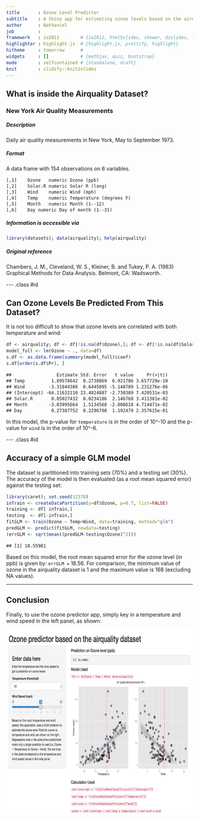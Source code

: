 ```yaml
---
title       : Ozone Level Predictor
subtitle    : A Shiny app for estimating ozone levels based on the airquality dataset
author      : Nathaniel
job         : 
framework   : io2012        # {io2012, html5slides, shower, dzslides, ...}
highlighter : highlight.js  # {highlight.js, prettify, highlight}
hitheme     : tomorrow      # 
widgets     : []            # {mathjax, quiz, bootstrap}
mode        : selfcontained # {standalone, draft}
knit        : slidify::knit2slides
---
```


<style>
.title-slide {
  background-color: purple; /* FFAFFF */
}
.title-slide hgroup > h1,
.title-slide hgroup > h2 {
  color: white;
}
.title-slide hgroup > p {
  color: white;
}
</style>

## What is inside the Airquality Dataset?

### New York Air Quality Measurements

##### Description

Daily air quality measurements in New York, May to September 1973.

##### Format

A data frame with 154 observations on 6 variables.

```
[,1]	Ozone	numeric	Ozone (ppb)
[,2]	Solar.R	numeric	Solar R (lang)
[,3]	Wind	numeric	Wind (mph)
[,4]	Temp	numeric	Temperature (degrees F)
[,5]	Month	numeric	Month (1--12)
[,6]	Day	numeric	Day of month (1--31)
```

##### Information is accessible via


```r
library(datasets); data(airquality); help(airquality)
```

##### Original reference

Chambers, J. M., Cleveland, W. S., Kleiner, B. and Tukey, P. A. (1983) Graphical Methods for Data Analysis. Belmont, CA: Wadsworth.

--- .class #id 

## Can Ozone Levels Be Predicted From This Dataset?

It is not too difficult to show that ozone levels are correlated with both temperature and wind:

```r
df <- airquality; df <- df[!is.na(df$Ozone),]; df <- df[!is.na(df$Solar.R),]
model_full <- lm(Ozone ~ ., data=df)
s.df <- as.data.frame(summary(model_full)$coef)
s.df[order(s.df$Pr), ]
```

```
##                 Estimate Std. Error   t value     Pr(>|t|)
## Temp          1.89578642  0.2738869  6.921786 3.657729e-10
## Wind         -3.31844386  0.6445095 -5.148789 1.231276e-06
## (Intercept) -64.11632110 23.4824887 -2.730389 7.420531e-03
## Solar.R       0.05027432  0.0234186  2.146768 3.411381e-02
## Month        -3.03995664  1.5134568 -2.008618 4.714471e-02
## Day           0.27387752  0.2296708  1.192479 2.357615e-01
```



In this model, the p-value for `temperature` is in the order of 10\^-10 and the p-value for `wind` is in the order of 10\^-6.

--- .class #id 

## Accuracy of a simple GLM model

The dataset is partitioned into training sets (70%) and a testing set (30%). The accuracy of the model is then evaluated (as a root mean squared error) against the testing set:

```r
library(caret); set.seed(12378)
inTrain <- createDataPartition(y=df$Ozone, p=0.7, list=FALSE)
training <- df[ inTrain,]
testing  <- df[-inTrain,]
fitGLM <- train(Ozone ~ Temp+Wind, data=training, method="glm") 
predGLM <- predict(fitGLM, newdata=testing)
(errGLM <- sqrt(mean((predGLM-testing$Ozone)^2)))
```

```
## [1] 18.55981
```
Based on this model, the root mean squared error for the ozone level (in ppb) is given by: `errGLM =` 18.56.  For comparison, the minimum value of ozone in the airquality dataset is 1 and the maximum value is 168 (excluding NA values).

---

## Conclusion

Finally, to use the ozone predictor app, simply key in a temperature and wind speed in the left panel, as shown:

<div style='text-align: center;'>
    <img height='500' src='ozone.png' />
</div>

